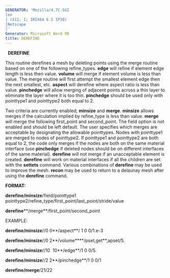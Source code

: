 ```yaml
---
GENERATOR: 'Mozilla/4.7C-SGI 
[en
] (X11; I; IRIX64 6.5 IP30) 
[Netscape
]'
Generator: Microsoft Word 98
title: DEREFINE
---
```


  
 **DEREFINE**

  This routine derefines a mesh by deleting points using the merge
  routine based on one of the following refine\_types. **edge** will
  refine if element edge length is less then value. **volume** will
  merge if element volume is less than value. The merge routine will
  first attempt the smallest element edge then the next smallest, etc.
  **aspect** will derefine where aspect ratio is less than value.
  **pinchedge** will allow merging of adjacent points across a thin
  layer to eliminate the layer where it is too thin. **pinchedge**
  should be used only with pointtype1 and pointtype2 both equal to 2.

  Two criteria are currently enabled; **minsize** and **merge**.
  **minsize** allows merges if the calculation implied by refine\_type
  is less than value. **merge** will merge the following first\_point
  and second\_point. The field option is not enabled and should be
  left default. The user specifies which merges are acceptable by
  designating the allowable pointtypes. Nodes with pointtype1 are
  merged to nodes of pointtype2. If pointtype1 and pointtype2 are both
  equal to 2, the code only merges if the nodes are both on the same
  material interface (use **pinchedge** if deleted nodes should be on
  different interfaces of the same material). **derefine** will not
  merge if an unacceptable element is created. **derefine** will work
  on material interfaces if all the children are set with the
  **settets** command. Various combinations of **derefine** may be
  used to improve the mesh. **recon** may be used to return to a
  delaunay mesh after using the **derefine** command.

 **FORMAT:**

  **derefine/minsize**/field/pointtype1
  pointtype2/refine\_type/first\_point/last\_point/stride/value

  **derefine****/merge**/first\_point/second\_point

 EXAMPLE:

  **derefine/minsize**//0 0**/aspect**/ 1 0 0/1.e-3

  **derefine/minsize**//0 2**/volume****/pset,get**,apset/5.

  **derefine/minsize**//10  10**/edge**/1 0 0/5.

  **derefine/minsize**//2 2**/pinchedge**/1 0 0/1

  **derefine/merge**/21/22
